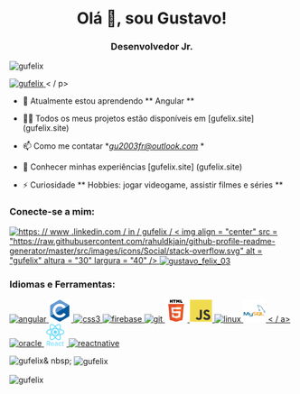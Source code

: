 <h1 align = "center"> Olá 👋, sou Gustavo! </h1>
<h3 align = "center"> Desenvolvedor Jr. </h3>

<p align = "left"> <img src = "https: //komarev.com/ghpvc/?username=gufelix&label=Profile%20views&color=0e75b6&style=flat "alt =" gufelix "/> </p>

<p align =" left "> <a href =" https: // github .com / ryo-ma / github-profile-trophy "> <img src =" https://github-profile-trophy.vercel.app/?username=gufelix "alt =" gufelix "/> </a> < / p>

- 🌱 Atualmente estou aprendendo ** Angular **

- 👨‍💻 Todos os meus projetos estão disponíveis em [gufelix.site] (gufelix.site)

- 📫 Como me contatar **gu2003fr@outlook.com* *

- 📄 Conhecer minhas experiências [gufelix.site] (gufelix.site)

- ⚡ Curiosidade ** Hobbies: jogar videogame, assistir filmes e séries **

<h3 align = "left"> Conecte-se a mim: </h3>
<p align = "left">
<a href="https://linkedin.com/in/https://www.linkedin.com/in/gufelix/" target="blank"> <img align = "center "src =" https://raw.githubusercontent.com/rahuldkjain/github-profile-readme-generator/master/src/images/icons/Social/linked-in-alt.svg "alt =" https: // www .linkedin.com / in / gufelix / "height =" 30 "width =" 40 "/> </a>
<a href="https://stackoverflow.com/users/gufelix" target="blank"> < img align = "center" src = "https://raw.githubusercontent.com/rahuldkjain/github-profile-readme-generator/master/src/images/icons/Social/stack-overflow.svg" alt = "gufelix" altura = "30" largura = "40" /> </a>
<a href="https://instagram.com/gustavo_felix_03" target="blank"> <img align = "center" src = "https://raw.githubusercontent.com/rahuldkjain/github-profile-readme-generator /master/src/images/icons/Social/instagram.svg "alt =" gustavo_felix_03 "height =" 30 "width =" 40 "/> </a>
</p>

<h3 align =" left "> Idiomas e Ferramentas: </h3>
<p align = "left"> <a href="https://angular.io" target="_blank"> <img src = "https://angular.io/assets/images/logos/angular/angular. svg "alt =" angular "width =" 40 "height =" 40 "/> </a> <a href="https://www.cprogramming.com/" target="_blank"> <img src =" https://raw.githubusercontent.com/devicons/devicon/master/icons/c/c-original.svg "alt =" c "width =" 40 "height =" 40 "/> </a> <a href = "https://www.w3schools.com/css/" target = "_ blank"> <img src = "https://raw.githubusercontent.com/devicons/devicon/master/icons/css3/css3-original- wordmark.svg "alt =" css3 "width = "40" height = "40" /> </a> <a href="https://firebase.google.com/" target="_blank"> <img src = "https: //www.vectorlogo .zone / logos / firebase / firebase-icon.svg "alt =" firebase "width =" 40 "height =" 40 "/> </a> <a href =" https://git-scm.com/ " target = "_ blank"> <img src = "https://www.vectorlogo.zone/logos/git-scm/git-scm-icon.svg" alt = "git" width = "40" height = "40" /> </a> <a href="https://www.w3.org/html/" target="_blank"> <img src = "https://raw.githubusercontent.com/devicons/devicon/master /icons/html5/html5-original-wordmark.svg "alt = "html5" width = "40" height = "40" /> </a> <a href = "https://developer.mozilla.org/en-US/docs/Web/JavaScript" target = "_ em branco "> <img src =" https://raw.githubusercontent.com/devicons/devicon/master/icons/javascript/javascript-original.svg "alt =" javascript "width =" 40 "height =" 40 "/> </a> <a href="https://www.linux.org/" target="_blank"> <img src = "https://raw.githubusercontent.com/devicons/devicon/master/icons/linux /linux-original.svg "alt =" linux "width =" 40 "height =" 40 "/> </a> <a href="https://www.mysql.com/" target="_blank"> <img src = "https://raw.githubusercontent.com/devicons/devicon/master/icons/mysql/mysql-original-wordmark.svg" alt = "mysql" width = "40" height = "40" /> < / a> <a href="https://www.oracle.com/" target="_blank"> <img src = "https://raw.githubusercontent.com/devicons/devicon/master/icons/oracle/ oracle-original.svg "alt =" oracle "width =" 40 "height =" 40 "/> </a> <a href="https://reactjs.org/" target="_blank"> <img src = "https://raw.githubusercontent.com/devicons/devicon/master/icons/react/react-original-wordmark.svg" alt = "react" width = "40" height = "40" /> </ a > <a href = "https://reactnative.dev/" target = "_ blank"> <img src = "https://reactnative.dev/img/header_logo.svg" alt = "reactnative" largura = "40" altura = "40" /> </a> </p>

<p> <img align = "left" src = "https://github-readme-stats.vercel.app/api/top-langs?username=gufelix&show_icons=true&locale=en&layout=compact" alt = "gufelix" /> </p>

<p> & nbsp; <img align = "center" src = "https://github-readme-stats.vercel.app/api?username=gufelix&show_icons=true&locale=en" alt = "gufelix" /> </p>

<p> <img align = "center" src = "https://github-readme-streak-stats.herokuapp.com/?user=gufelix&" alt = "gufelix" /> </p>
